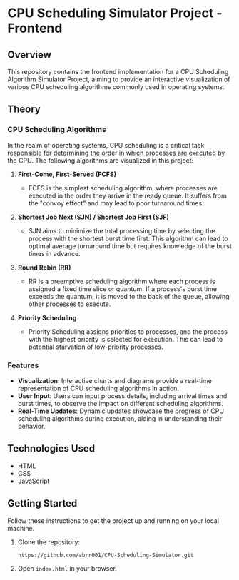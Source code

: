 # CPU Scheduling Simulator Project - Frontend

## Overview

This repository contains the frontend implementation for a CPU Scheduling Algorithm Simulator Project, aiming to provide an interactive visualization of various CPU scheduling algorithms commonly used in operating systems.

## Theory

### CPU Scheduling Algorithms

In the realm of operating systems, CPU scheduling is a critical task responsible for determining the order in which processes are executed by the CPU. The following algorithms are visualized in this project:

1. **First-Come, First-Served (FCFS)**
   - FCFS is the simplest scheduling algorithm, where processes are executed in the order they arrive in the ready queue. It suffers from the "convoy effect" and may lead to poor turnaround times.

2. **Shortest Job Next (SJN) / Shortest Job First (SJF)**
   - SJN aims to minimize the total processing time by selecting the process with the shortest burst time first. This algorithm can lead to optimal average turnaround time but requires knowledge of the burst times in advance.

3. **Round Robin (RR)**
   - RR is a preemptive scheduling algorithm where each process is assigned a fixed time slice or quantum. If a process's burst time exceeds the quantum, it is moved to the back of the queue, allowing other processes to execute.

4. **Priority Scheduling**
   - Priority Scheduling assigns priorities to processes, and the process with the highest priority is selected for execution. This can lead to potential starvation of low-priority processes.

### Features

- **Visualization**: Interactive charts and diagrams provide a real-time representation of CPU scheduling algorithms in action.
- **User Input**: Users can input process details, including arrival times and burst times, to observe the impact on different scheduling algorithms.
- **Real-Time Updates**: Dynamic updates showcase the progress of CPU scheduling algorithms during execution, aiding in understanding their behavior.

## Technologies Used

- HTML
- CSS
- JavaScript

## Getting Started

Follow these instructions to get the project up and running on your local machine.

1. Clone the repository:

    ```bash
    https://github.com/abrr001/CPU-Scheduling-Simulator.git
    
2. Open `index.html` in your browser.
